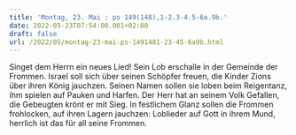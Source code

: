 ```yaml
---
title: 'Montag, 23. Mai : ps 149(148),1-2.3-4.5-6a.9b.'
date: 2022-05-23T07:54:00.001+02:00
draft: false
url: /2022/05/montag-23-mai-ps-1491481-23-45-6a9b.html
---
```


Singet dem Herrn ein neues Lied! Sein Lob erschalle in der Gemeinde der Frommen. Israel soll sich über seinen Schöpfer freuen, die Kinder Zions über ihren König jauchzen. Seinen Namen sollen sie loben beim Reigentanz, ihm spielen auf Pauken und Harfen. Der Herr hat an seinem Volk Gefallen, die Gebeugten krönt er mit Sieg. In festlichem Glanz sollen die Frommen frohlocken, auf ihren Lagern jauchzen: Loblieder auf Gott in ihrem Mund, herrlich ist das für all seine Frommen.